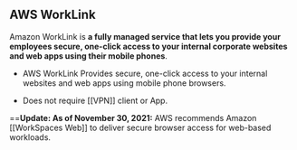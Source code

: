 ## AWS WorkLink

Amazon WorkLink is **a fully managed service that lets you provide your employees secure, one-click access to your internal corporate websites and web apps using their mobile phones**.

*   AWS WorkLink Provides secure, one-click access to your internal websites and web apps using mobile phone browsers.
-   Does not require [[VPN]] client or App.

==**Update: As of November 30, 2021:**
AWS recommends Amazon [[WorkSpaces Web]] to deliver secure browser access for web-based workloads.

